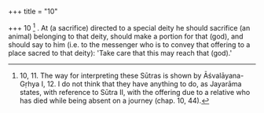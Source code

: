 +++
title = "10"

+++
10 [^8] . At (a sacrifice) directed to a special deity he should sacrifice (an animal) belonging to that deity, should make a portion for that (god), and should say to him (i.e. to the messenger who is to convey that offering to a place sacred to that deity): 'Take care that this may reach that (god).'


[^8]:  10, 11. The way for interpreting these Sūtras is shown by Āśvalāyana-Gṛhya I, 12. I do not think that they have anything to do, as Jayarāma states, with reference to Sūtra II, with the offering due to a relative who has died while being absent on a journey (chap. 10, 44).
